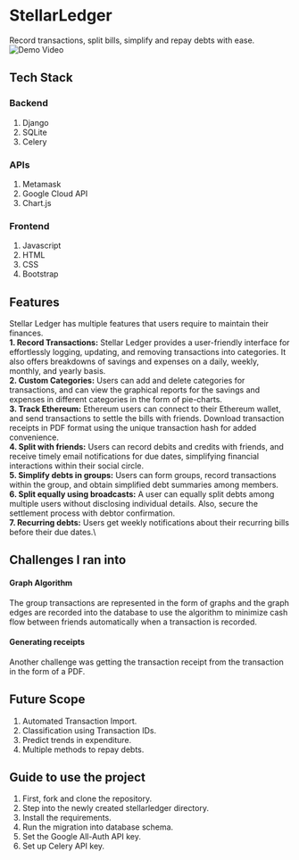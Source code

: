 # StellarLedger
Record transactions, split bills, simplify and repay debts with ease.\
![Demo Video](https://youtu.be/boo4ZobXwfg?feature=shared)
## Tech Stack
### Backend
1. Django
2. SQLite
3. Celery
### APIs
1. Metamask
2. Google Cloud API
3. Chart.js
### Frontend
1. Javascript
2. HTML
3. CSS
4. Bootstrap
## Features
Stellar Ledger has multiple features that users require to maintain their finances.\
**1. Record Transactions:** Stellar Ledger provides a user-friendly interface for effortlessly logging, updating, and removing transactions into categories. It also offers breakdowns of savings and expenses on a daily, weekly, monthly, and yearly basis.\
**2. Custom Categories:** Users can add and delete categories for transactions, and can view the graphical reports for the savings and expenses in different categories in the form of pie-charts.\
**3. Track Ethereum:** Ethereum users can connect to their Ethereum wallet, and send transactions to settle the bills with friends. Download transaction receipts in PDF format using the unique transaction hash for added convenience.\
**4. Split with friends:** Users can record debits and credits with friends, and receive timely email notifications for due dates, simplifying financial interactions within their social circle.\
**5. Simplify debts in groups:** Users can form groups, record transactions within the group, and obtain simplified debt summaries among members.\
**6. Split equally using broadcasts:** A user can equally split debts among multiple users without disclosing individual details. Also, secure the settlement process with debtor confirmation.\
**7. Recurring debts:** Users get weekly notifications about their recurring bills before their due dates.\
## Challenges I ran into
#### Graph Algorithm
 The group transactions are represented in the form of graphs and the graph edges are recorded into the database to use the algorithm to minimize cash flow between friends automatically when a transaction is recorded.

#### Generating receipts
Another challenge was getting the transaction receipt from the transaction in the form of a PDF.

## Future Scope
1. Automated Transaction Import.
2. Classification using Transaction IDs.
3. Predict trends in expenditure.
4. Multiple methods to repay debts.

## Guide to use the project
1. First, fork and clone the repository.
2. Step into the newly created stellarledger directory.
3.  Install the requirements.
4.  Run the migration into database schema.
5.  Set the Google All-Auth API key.
6.  Set up Celery API key.
